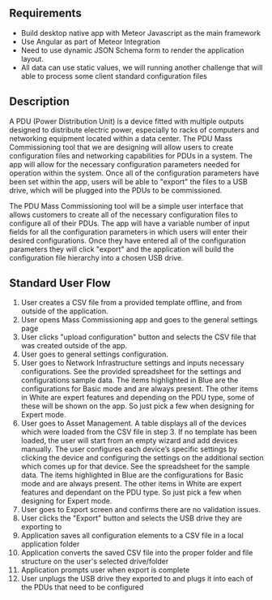 ## Requirements

- Build desktop native app with Meteor Javascript as the main framework
- Use Angular as part of Meteor Integration
- Need to use dynamic JSON Schema form to render the application layout.
- All data can use static values, we will running another challenge that will able to process some client standard configuration files

## Description

A PDU (Power Distribution Unit) is a device fitted with multiple outputs designed to distribute electric power, especially to racks of computers and networking equipment located within a data center.  The PDU Mass Commissioning tool that we are designing will allow users to create configuration files and networking capabilities for PDUs in a system.  The app will allow for the necessary configuration parameters needed for operation within the system.  Once all of the configuration parameters have been set within the app, users will be able to "export" the files to a USB drive, which will be plugged into the PDUs to be commissioned.

The PDU Mass Commissioning tool will be a simple user interface that allows customers to create all of the necessary configuration files to configure all of their PDUs. The app will have a variable number of input fields for all the configuration parameters in which users will enter their desired configurations. Once they have entered all of the configuration parameters they will click "export" and the application will build the configuration file hierarchy into a chosen USB drive.

## Standard User Flow

1. User creates a CSV file from a provided template offline, and from outside of the application.
2. User opens Mass Commissioning app and goes to the general settings page
3. User clicks "upload configuration" button and selects the CSV file that was created outside of the app.
4. User goes to general settings configuration.  
5. User goes to Network Infrastructure settings and inputs necessary configurations.  See the provided spreadsheet for the settings and configurations sample data.  The items highlighted in Blue are the  configurations for Basic mode and are always present. The other items in White are expert features and depending on the PDU type, some of these will be shown on the app.  So just pick a few when designing for Expert mode.
6. User goes to Asset Management. A table displays all of the devices which were loaded from the CSV file in step 3. If no template has been loaded, the user will start from an empty wizard and add devices manually. The user configures each device’s specific settings by clicking the device and configuring the settings on the additional section which comes up for that device.  See the spreadsheet for the sample data.  The items highlighted in Blue are the  configurations for Basic mode and are always present. The other items in White are expert features and dependant on the PDU type.  So just pick a few when designing for Expert mode.
7. User goes to Export screen and confirms there are no validation issues.
8. User clicks the "Export" button and selects the USB drive they are exporting to
9. Application saves all configuration elements to a CSV file in a local application folder
10. Application converts the saved CSV file into the proper folder and file structure on the user's selected drive/folder
11. Application prompts user when export is complete
12. User unplugs the USB drive they exported to and plugs it into each of the PDUs that need to be configured
